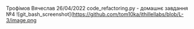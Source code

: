 Трофімов Вячеслав
26/04/2022
code_refactoring.py - домашнє завдання №4
![git_bash_screenshot](https://github.com/tom10ka/ithillellabs/blob/L-3/image.png
